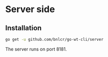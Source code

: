 # Server side

## Installation

```sh
go get -u github.com/bnlcr/go-wt-cli/server
```

The server runs on port 8181. 